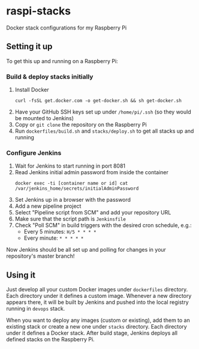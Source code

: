 # raspi-stacks
Docker stack configurations for my Raspberry Pi

## Setting it up

To get this up and running on a Raspberry Pi:

### Build & deploy stacks initially
1. Install Docker
    ```
    curl -fsSL get.docker.com -o get-docker.sh && sh get-docker.sh
    ```
2. Have your GitHub SSH keys set up under `/home/pi/.ssh` (so they would be mounted to Jenkins)
3. Copy or `git clone` the repository on the Raspberry Pi
4. Run `dockerfiles/build.sh` and `stacks/deploy.sh` to get all stacks up and running

### Configure Jenkins
1. Wait for Jenkins to start running in port 8081
2. Read Jenkins initial admin password from inside the container
    ```
    docker exec -ti [container name or id] cat /var/jenkins_home/secrets/initialAdminPassword
    ```
3. Set Jenkins up in a browser with the password
4. Add a new pipeline project
5. Select "Pipeline script from SCM" and add your repository URL
6. Make sure that the script path is `Jenkinsfile`
7. Check "Poll SCM" in build triggers with the desired cron schedule, e.g.:
    * Every 5 minutes: `H/5 * * * *`
    * Every minute: `* * * * *`

Now Jenkins should be all set up and polling for changes in your repository's master branch!

## Using it

Just develop all your custom Docker images under `dockerfiles` directory. Each directory under it defines a custom image. Whenever a new directory appears there, it will be built by Jenkins and pushed into the local registry running in `devops` stack.

When you want to deploy any images (custom or existing), add them to an existing stack or create a new one under `stacks` directory. Each directory under it defines a Docker stack. After build stage, Jenkins deploys all defined stacks on the Raspberry Pi.
